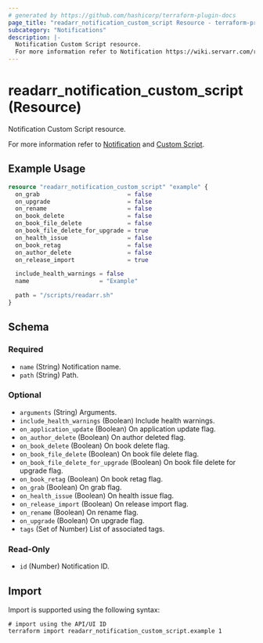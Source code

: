 ```yaml
---
# generated by https://github.com/hashicorp/terraform-plugin-docs
page_title: "readarr_notification_custom_script Resource - terraform-provider-readarr"
subcategory: "Notifications"
description: |-
  Notification Custom Script resource.
  For more information refer to Notification https://wiki.servarr.com/readarr/settings#connect and Custom Script https://wiki.servarr.com/readarr/supported#customscript.
---
```


# readarr_notification_custom_script (Resource)

<!-- subcategory:Notifications -->Notification Custom Script resource.
For more information refer to [Notification](https://wiki.servarr.com/readarr/settings#connect) and [Custom Script](https://wiki.servarr.com/readarr/supported#customscript).

## Example Usage

```terraform
resource "readarr_notification_custom_script" "example" {
  on_grab                         = false
  on_upgrade                      = false
  on_rename                       = false
  on_book_delete                  = false
  on_book_file_delete             = false
  on_book_file_delete_for_upgrade = true
  on_health_issue                 = false
  on_book_retag                   = false
  on_author_delete                = false
  on_release_import               = true

  include_health_warnings = false
  name                    = "Example"

  path = "/scripts/readarr.sh"
}
```

<!-- schema generated by tfplugindocs -->
## Schema

### Required

- `name` (String) Notification name.
- `path` (String) Path.

### Optional

- `arguments` (String) Arguments.
- `include_health_warnings` (Boolean) Include health warnings.
- `on_application_update` (Boolean) On application update flag.
- `on_author_delete` (Boolean) On author deleted flag.
- `on_book_delete` (Boolean) On book delete flag.
- `on_book_file_delete` (Boolean) On book file delete flag.
- `on_book_file_delete_for_upgrade` (Boolean) On book file delete for upgrade flag.
- `on_book_retag` (Boolean) On book retag flag.
- `on_grab` (Boolean) On grab flag.
- `on_health_issue` (Boolean) On health issue flag.
- `on_release_import` (Boolean) On release import flag.
- `on_rename` (Boolean) On rename flag.
- `on_upgrade` (Boolean) On upgrade flag.
- `tags` (Set of Number) List of associated tags.

### Read-Only

- `id` (Number) Notification ID.

## Import

Import is supported using the following syntax:

```shell
# import using the API/UI ID
terraform import readarr_notification_custom_script.example 1
```
